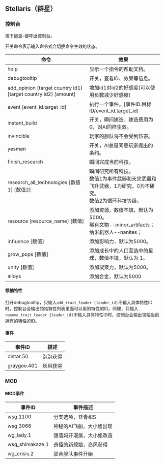 ## Stellaris（群星）

### 控制台

按下键盘`~`键呼出控制台。

开关命令表示输入命令式会切换命令生效的状态。

| 命令                                                         | 效果                                                         |
| ------------------------------------------------------------ | ------------------------------------------------------------ |
| help                                                         | 显示一个指令的帮助文档。                                     |
| debugtooltip                                                 | 开关，查看ID、效果等信息。                                   |
| add_opinion [target country id1] [target country id2] [amount] | 增加id1对id2的好感度(可以使用负数减少好感度)                 |
| event [event_id.target_id]                                   | 执行一个事件。[事件ID.目标ID/event_id.target_id]             |
| instant_build                                                | 开关，瞬间建造，建造费用为0，对AI同样生效。                  |
| invincible                                                   | 玩家的舰队将不会受到伤害。                                   |
| yesmen                                                       | 开关，AI总是同意玩家提出的条约。                             |
| finish_research                                              | 瞬间完成当前科技。                                           |
| research_all_technologies [数值1] [数值2]                    | 瞬间研究所有科技。<br/>数值1为事件武器和天灾武器和飞升武器，1为研究，0为不研究。<br/>数值2为循环科技等级。 |
| resource [resource_name] [数值]                              | 添加资源，数值不填，默认为5000。<br/>稀有文物--minor_artifacts；纳米机器人--nanites； |
| influence [数值]                                             | 添加影响力，默认为5000。                                     |
| grow_pops [数值]                                             | 添加成长中的人口至选中的星球，数值不填，默认为 1。           |
| unity [数值]                                                 | 添加凝聚力，默认为5000。                                     |
| alloys                                                       | 添加合金，默认为5000                                         |

#### 领袖特性

打开debugtooltip，只输入`add_trait_leader [leader_id]`不输入具体特性ID时，控制台会输出领袖特性列表里面可以用的特性的ID。同理，只输入`remove_trait_leader [leader_id]`不输入具体特性ID时，控制台会输出领袖当前拥有的特性的ID。

#### 事件

| 事件ID      | 描述     |
| ----------- | -------- |
| distar.50   | 泡泡获得 |
| graygoo.401 | 灰风获得 |

### MOD

#### MOD事件

| 事件ID          | 事件描述                     |
| --------------- | ---------------------------- |
| wsg.1100        | 分支选项，苍青和S |
| wsg.3066 | 神秘的AI飞船，大小姐出现 |
| wg_lady.1 | 堕落妈开漫展，大小姐改造 |
| wsg_shimakaze.1 | 奇怪的新舰娘，岛风获得            |
| wg_crisis.2  | 联合舰队事件开始 |

